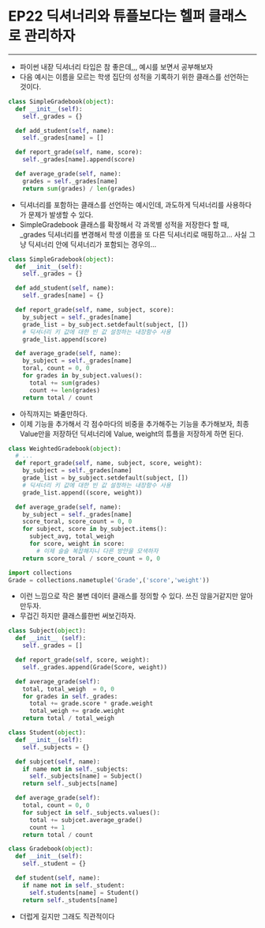EP22 딕셔너리와 튜플보다는 헬퍼 클래스로 관리하자
=================================================

---

-	파이썬 내잗 딕셔너리 타입은 참 좋은데,,, 예시를 보면서 공부해보자
-	다음 예시는 이름을 모르는 학생 집단의 성적을 기록하기 위한 클래스를 선언하는 것이다.

```python
class SimpleGradebook(object):
  def __init__(self):
    self._grades = {}

  def add_student(self, name):
    self._grades[name] = []

  def report_grade(self, name, score):
    self._grades[name].append(score)

  def average_grade(self, name):
    grades = self._grades[name]
    return sum(grades) / len(grades)

```

-	딕셔너리를 포함하는 클래스를 선언하는 예시인데, 과도하게 딕셔너리를 사용하다가 문제가 발생할 수 있다.
-	SimpleGradebook 클래스를 확장해서 각 과목별 성적을 저장한다 할 때, \_grades 딕셔너리를 변경해서 학생 이름을 또 다른 딕셔너리로 매핑하고... 사실 그냥 딕셔너리 안에 딕셔너리가 포함되는 경우의...

```python
class SimpleGradebook(object):
  def __init__(self):
    self._grades = {}

  def add_student(self, name):
    self._grades[name] = {}

  def report_grade(self, name, subject, score):
    by_subject = self._grades[name]
    grade_list = by_subject.setdefault(subject, [])
    # 딕셔너리 키 값에 대한 빈 값 설정하는 내장함수 사용
    grade_list.append(score)

  def average_grade(self, name):
    by_subject = self._grades[name]
    toral, count = 0, 0
    for grades in by_subject.values():
      total += sum(grades)
      count += len(grades)
    return total / count

```

-	아직까지는 봐줄만하다.
-	이제 기능을 추가해서 각 점수마다의 비중을 추가해주는 기능을 추가해보자, 최종 Value만을 저장하던 딕셔너리에 Value, weight의 튜플을 저장하게 하면 된다.

```python
class WeightedGradebook(object):
  # ...
  def report_grade(self, name, subject, score, weight):
    by_subject = self._grades[name]
    grade_list = by_subject.setdefault(subject, [])
    # 딕셔너리 키 값에 대한 빈 값 설정하는 내장함수 사용
    grade_list.append((score, weight))

  def average_grade(self, name):
    by_subject = self._grades[name]
    score_toral, score_count = 0, 0
    for subject, score in by_subject.items():
      subject_avg, total_weigh
      for score, weight in score:
        # 이제 슬슬 복잡해지니 다른 방안을 모색하자
    return score_toral / score_count = 0, 0

```

```python
import collections
Grade = collections.nametuple('Grade',('score','weight'))

```

-	이런 느낌으로 작은 불변 데이터 클래스를 정의할 수 있다. 쓰진 않을거같지만 알아만두자.
-	무겁긴 하지만 클래스를한번 써보긴하자.

```python
class Subject(object):
  def __init__ (self):
    self._grades = []

  def report_grade(self, score, weight):
    self._grades.append(Grade(Score, weight))

  def average_grade(self):
    total, total_weigh  = 0, 0
    for grades in self._grades:
      total += grade.score * grade.weight
      total_weigh += grade.weight
    return total / total_weigh

class Student(object):
  def __init__(self):
    self._subjects = {}

  def subjcet(self, name):
    if name not in self._subjects:
      self._subjects[name] = Subject()
    return self._subjects[name]

  def average_grade(self):
    total, count = 0, 0
    for subject in self._subjects.values():
      total += subjcet.average_grade()
      count += 1
    return total / count

class Gradebook(object):
  def __init__(self):
    self._student = {}

  def student(self, name):
    if name not in self._student:
      self.students[name] = Student()
    return self._students[name]
```

-	더럽게 길지만 그래도 직관적이다
